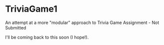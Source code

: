 # TriviaGame1

An attempt at a more "modular" approach to Trivia Game Assignment - Not Submitted

I'll be coming back to this soon (I hope!).
